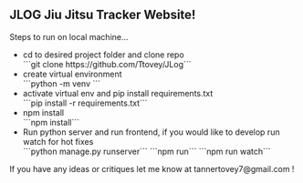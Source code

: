 ## JLOG Jiu Jitsu Tracker Website!
<p>Steps to run on local machine...</p>
<ul>
  <li>cd to desired project folder and clone repo</li>
  ```git clone https://github.com/Ttovey/JLog```
  <li>create virtual environment </li>
  ```python -m venv <venv_name>```
  <li>activate virtual env and pip install requirements.txt</li>
  ```pip install -r requirements.txt```
  <li>npm install</li>
  ```npm install```
  <li>Run python server and run frontend, if you would like to develop run watch for hot fixes</li>
  ```python manage.py runserver```
  ```npm run```
  ```npm run watch```
</ul>
<p>If you have any ideas or critiques let me know at tannertovey7@gmail.com !</p>